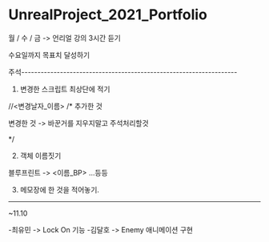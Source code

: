 # UnrealProject_2021_Portfolio


월 / 수 / 금 -> 언리얼 강의 3시간 듣기

수요일까지 목표치 달성하기


주석-------------------------------------------------------------------

1. 변경한 스크립트 최상단에 적기

  //<변경날자_이름>
  /*
  추가한 것

  변경한 것 -> 바꾼거를 지우지말고 주석처리할것


  */

2. 객체 이름짓기

블루프린트 -> <이름_BP> ...등등


3. 메모장에 한 것을 적어놓기.

----------------------------------------------------------------------

~11.10

-최유민 -> Lock On 기능
-김달호 -> Enemy 애니메이션 구현
